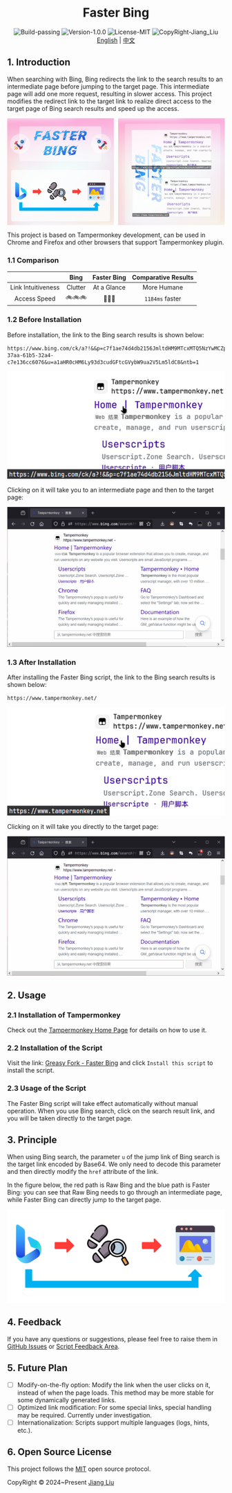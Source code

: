 # <div align="center">Faster Bing</div>

<div align="center">
  <img src="https://img.shields.io/badge/Build-passing-%2396C40F" alt="Build-passing"/>
  <img src="https://img.shields.io/badge/Version-1.0.0-%231081C1" alt="Version-1.0.0"/>
  <img src="https://img.shields.io/badge/License-MIT-%2396C40F" alt="License-MIT"/>
  <img src="https://img.shields.io/badge/CopyRight-Jiang_Liu-%2396C40F" alt="CopyRight-Jiang_Liu"/>
</div>

<div align="center">
    <a href="#">English</a> | <a href="README-zh.md">中文</a>
</div>

## 1. Introduction

When searching with Bing, Bing redirects the link to the search results to an intermediate page before jumping to the
target page. This intermediate page will add one more request, resulting in slower access.
This project modifies the redirect link to the target link to realize direct access to the target page of Bing search
results and speed up the access.

<div style="display: flex; justify-content: space-between;">
  <img src="./res/img/cover-01.jpg" alt="Cover 1" style="width: 49%;">
  <img src="./res/img/cover-02.png" alt="Cover 2" style="width: 49%;">
</div>

This project is based on Tampermonkey development, can be used in Chrome and Firefox and other browsers that support
Tampermonkey plugin.

### 1.1 Comparison

|                    |  Bing   | Faster Bing | Comparative Results |
|:------------------:|:-------:|:-----------:|:-------------------:|
| Link Intuitiveness | Clutter | At a Glance |     More Humane     |
|    Access Speed    | 🚲🚲🚲  |   🚀🚀🚀    |   `1184ms` faster   |

### 1.2 Before Installation

Before installation, the link to the Bing search results is shown below:

```text
https://www.bing.com/ck/a?!&&p=c7f1ae74d4db2156JmltdHM9MTcxMTQ5NzYwMCZpZ3VpZD0zYTZkZDUxMi0zN2FhLTYxYjUtMzJhNC1jN2UxMzZjYzYwNzYmaW5zaWQ9NTIwNQ&ptn=3&ver=2&hsh=3&fclid=3a6dd512-37aa-61b5-32a4-c7e136cc6076&u=a1aHR0cHM6Ly93d3cudGFtcGVybW9ua2V5Lm5ldC8&ntb=1
```

![](./res/img/before-link.png)

Clicking on it will take you to an intermediate page and then to the target page:

![](./res/img/before-situation.gif)

### 1.3 After Installation

After installing the Faster Bing script, the link to the Bing search results is shown below:

```text
https://www.tampermonkey.net/
```

![](./res/img/after-link.png)

Clicking on it will take you directly to the target page:

![](./res/img/after-situation.gif)

## 2. Usage

### 2.1 Installation of Tampermonkey

Check out the [Tampermonkey Home Page](https://www.tampermonkey.net/index.php?browser=chrome&locale=zh) for details on how to use it.

### 2.2 Installation of the Script

Visit the link: [Greasy Fork - Faster Bing](https://greasyfork.org/en/scripts/490999-faster-bing) and
click `Install this script` to install the script.

### 2.3 Usage of the Script

The Faster Bing script will take effect automatically without manual operation. When you use Bing search, click on the
search result link, and you will be taken directly to the target page.

## 3. Principle

When using Bing search, the parameter `u` of the jump link of Bing search is the target link encoded by Base64. We only
need to decode this parameter and then directly modify the `href` attribute of the link.

In the figure below, the red path is Raw Bing and the blue path is Faster Bing: you can see that Raw Bing needs to go
through an intermediate page, while Faster Bing can directly jump to the target page.

![](./res/img/theory.png)

## 4. Feedback

If you have any questions or suggestions, please feel free to raise them
in [GitHub Issues](https://github.com/jiang-taibai/faster-bing/issues)
or [Script Feedback Area](https://greasyfork.org/zh-CN/scripts/490999-faster-bing/feedback).

## 5. Future Plan

- [ ] Modify-on-the-fly option: Modify the link when the user clicks on it, instead of when the page loads. This method
  may be more stable for some dynamically generated links.
- [ ] Optimized link modification: For some special links, special handling may be required. Currently under
  investigation.
- [ ] Internationalization: Scripts support multiple languages (logs, hints, etc.).

## 6. Open Source License

This project follows the [MIT](https://opensource.org/licenses/MIT) open source protocol.

CopyRight © 2024~Present [Jiang Liu](https://coderjiang.com)
